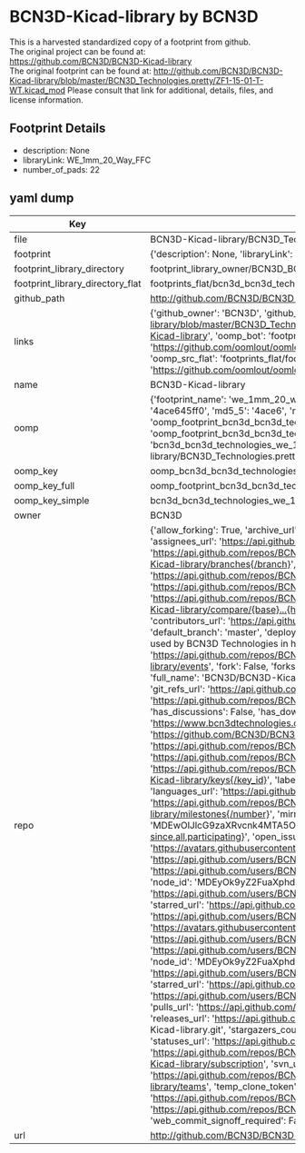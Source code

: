 # BCN3D-Kicad-library by BCN3D  
This is a harvested standardized copy of a footprint from github.  
The original project can be found at:  
https://github.com/BCN3D/BCN3D-Kicad-library  
The original footprint can be found at:
http://github.com/BCN3D/BCN3D-Kicad-library/blob/master/BCN3D_Technologies.pretty/ZF1-15-01-T-WT.kicad_mod
Please consult that link for additional, details, files, and license information.  
## Footprint Details
* description: None  
* libraryLink: WE_1mm_20_Way_FFC  
* number_of_pads: 22  
## yaml dump  
| Key | Value |  
| --- | --- |  
| file | BCN3D-Kicad-library/BCN3D_Technologies.pretty/WE_1mm_20_Way_FFC.kicad_mod |  
| footprint | {'description': None, 'libraryLink': 'WE_1mm_20_Way_FFC', 'number_of_pads': 22} |  
| footprint_library_directory | footprint_library_owner/BCN3D_BCN3D-Kicad-library |  
| footprint_library_directory_flat | footprints_flat/bcn3d_bcn3d_technologies_we_1mm_20_way_ffc/working |  
| github_path | http://github.com/BCN3D/BCN3D-Kicad-library/blob/master/BCN3D_Technologies.pretty/WE_1mm_20_Way_FFC.kicad_mod |  
| links | {'github_owner': 'BCN3D', 'github_repo_name': 'BCN3D-Kicad-library', 'github_src': 'http://github.com/BCN3D/BCN3D-Kicad-library/blob/master/BCN3D_Technologies.pretty/ZF1-15-01-T-WT.kicad_mod', 'github_src_repo': 'https://github.com/BCN3D/BCN3D-Kicad-library', 'oomp_bot': 'footprints/bcn3d_bcn3d_technologies_we_1mm_20_way_ffc/working', 'oomp_bot_github': 'https://github.com/oomlout/oomlout_oomp_footprint_bot/tree/main/footprints/bcn3d_bcn3d_technologies_we_1mm_20_way_ffc/working', 'oomp_src_flat': 'footprints_flat/footprints_flat/bcn3d_bcn3d_technologies_we_1mm_20_way_ffc/working', 'oomp_src_flat_github': 'https://github.com/oomlout/oomlout_oomp_footprint_src/tree/main/footprints_flat/bcn3d_bcn3d_technologies_we_1mm_20_way_ffc/working'} |  
| name | BCN3D-Kicad-library |  
| oomp | {'footprint_name': 'we_1mm_20_way_ffc', 'library_name': 'bcn3d_technologies', 'md5': '4ace645ff0c752c89dfeea29b8bc7e5e', 'md5_10': '4ace645ff0', 'md5_5': '4ace6', 'md5_6': '4ace64', 'oomp_key': 'oomp_bcn3d_bcn3d_technologies_we_1mm_20_way_ffc', 'oomp_key_extra': 'oomp_footprint_bcn3d_bcn3d_technologies_we_1mm_20_way_ffc', 'oomp_key_full': 'oomp_footprint_bcn3d_bcn3d_technologies_we_1mm_20_way_ffc_4ace64', 'oomp_key_simple': 'bcn3d_bcn3d_technologies_we_1mm_20_way_ffc', 'original_filename': 'BCN3D-Kicad-library/BCN3D_Technologies.pretty/WE_1mm_20_Way_FFC.kicad_mod', 'owner_name': 'bcn3d'} |  
| oomp_key | oomp_bcn3d_bcn3d_technologies_we_1mm_20_way_ffc |  
| oomp_key_full | oomp_footprint_bcn3d_bcn3d_technologies_we_1mm_20_way_ffc |  
| oomp_key_simple | bcn3d_bcn3d_technologies_we_1mm_20_way_ffc |  
| owner | BCN3D |  
| repo | {'allow_forking': True, 'archive_url': 'https://api.github.com/repos/BCN3D/BCN3D-Kicad-library/{archive_format}{/ref}', 'archived': False, 'assignees_url': 'https://api.github.com/repos/BCN3D/BCN3D-Kicad-library/assignees{/user}', 'blobs_url': 'https://api.github.com/repos/BCN3D/BCN3D-Kicad-library/git/blobs{/sha}', 'branches_url': 'https://api.github.com/repos/BCN3D/BCN3D-Kicad-library/branches{/branch}', 'clone_url': 'https://github.com/BCN3D/BCN3D-Kicad-library.git', 'collaborators_url': 'https://api.github.com/repos/BCN3D/BCN3D-Kicad-library/collaborators{/collaborator}', 'comments_url': 'https://api.github.com/repos/BCN3D/BCN3D-Kicad-library/comments{/number}', 'commits_url': 'https://api.github.com/repos/BCN3D/BCN3D-Kicad-library/commits{/sha}', 'compare_url': 'https://api.github.com/repos/BCN3D/BCN3D-Kicad-library/compare/{base}...{head}', 'contents_url': 'https://api.github.com/repos/BCN3D/BCN3D-Kicad-library/contents/{+path}', 'contributors_url': 'https://api.github.com/repos/BCN3D/BCN3D-Kicad-library/contributors', 'created_at': '2017-02-06T14:54:57Z', 'default_branch': 'master', 'deployments_url': 'https://api.github.com/repos/BCN3D/BCN3D-Kicad-library/deployments', 'description': 'Library used by BCN3D Technologies in hardware development with KiCAD', 'disabled': False, 'downloads_url': 'https://api.github.com/repos/BCN3D/BCN3D-Kicad-library/downloads', 'events_url': 'https://api.github.com/repos/BCN3D/BCN3D-Kicad-library/events', 'fork': False, 'forks': 6, 'forks_count': 6, 'forks_url': 'https://api.github.com/repos/BCN3D/BCN3D-Kicad-library/forks', 'full_name': 'BCN3D/BCN3D-Kicad-library', 'git_commits_url': 'https://api.github.com/repos/BCN3D/BCN3D-Kicad-library/git/commits{/sha}', 'git_refs_url': 'https://api.github.com/repos/BCN3D/BCN3D-Kicad-library/git/refs{/sha}', 'git_tags_url': 'https://api.github.com/repos/BCN3D/BCN3D-Kicad-library/git/tags{/sha}', 'git_url': 'git://github.com/BCN3D/BCN3D-Kicad-library.git', 'has_discussions': False, 'has_downloads': True, 'has_issues': True, 'has_pages': False, 'has_projects': True, 'has_wiki': True, 'homepage': 'https://www.bcn3dtechnologies.com', 'hooks_url': 'https://api.github.com/repos/BCN3D/BCN3D-Kicad-library/hooks', 'html_url': 'https://github.com/BCN3D/BCN3D-Kicad-library', 'id': 81098002, 'is_template': False, 'issue_comment_url': 'https://api.github.com/repos/BCN3D/BCN3D-Kicad-library/issues/comments{/number}', 'issue_events_url': 'https://api.github.com/repos/BCN3D/BCN3D-Kicad-library/issues/events{/number}', 'issues_url': 'https://api.github.com/repos/BCN3D/BCN3D-Kicad-library/issues{/number}', 'keys_url': 'https://api.github.com/repos/BCN3D/BCN3D-Kicad-library/keys{/key_id}', 'labels_url': 'https://api.github.com/repos/BCN3D/BCN3D-Kicad-library/labels{/name}', 'language': None, 'languages_url': 'https://api.github.com/repos/BCN3D/BCN3D-Kicad-library/languages', 'license': None, 'merges_url': 'https://api.github.com/repos/BCN3D/BCN3D-Kicad-library/merges', 'milestones_url': 'https://api.github.com/repos/BCN3D/BCN3D-Kicad-library/milestones{/number}', 'mirror_url': None, 'name': 'BCN3D-Kicad-library', 'network_count': 6, 'node_id': 'MDEwOlJlcG9zaXRvcnk4MTA5ODAwMg==', 'notifications_url': 'https://api.github.com/repos/BCN3D/BCN3D-Kicad-library/notifications{?since,all,participating}', 'open_issues': 0, 'open_issues_count': 0, 'organization': {'avatar_url': 'https://avatars.githubusercontent.com/u/2334838?v=4', 'events_url': 'https://api.github.com/users/BCN3D/events{/privacy}', 'followers_url': 'https://api.github.com/users/BCN3D/followers', 'following_url': 'https://api.github.com/users/BCN3D/following{/other_user}', 'gists_url': 'https://api.github.com/users/BCN3D/gists{/gist_id}', 'gravatar_id': '', 'html_url': 'https://github.com/BCN3D', 'id': 2334838, 'login': 'BCN3D', 'node_id': 'MDEyOk9yZ2FuaXphdGlvbjIzMzQ4Mzg=', 'organizations_url': 'https://api.github.com/users/BCN3D/orgs', 'received_events_url': 'https://api.github.com/users/BCN3D/received_events', 'repos_url': 'https://api.github.com/users/BCN3D/repos', 'site_admin': False, 'starred_url': 'https://api.github.com/users/BCN3D/starred{/owner}{/repo}', 'subscriptions_url': 'https://api.github.com/users/BCN3D/subscriptions', 'type': 'Organization', 'url': 'https://api.github.com/users/BCN3D'}, 'owner': {'avatar_url': 'https://avatars.githubusercontent.com/u/2334838?v=4', 'events_url': 'https://api.github.com/users/BCN3D/events{/privacy}', 'followers_url': 'https://api.github.com/users/BCN3D/followers', 'following_url': 'https://api.github.com/users/BCN3D/following{/other_user}', 'gists_url': 'https://api.github.com/users/BCN3D/gists{/gist_id}', 'gravatar_id': '', 'html_url': 'https://github.com/BCN3D', 'id': 2334838, 'login': 'BCN3D', 'node_id': 'MDEyOk9yZ2FuaXphdGlvbjIzMzQ4Mzg=', 'organizations_url': 'https://api.github.com/users/BCN3D/orgs', 'received_events_url': 'https://api.github.com/users/BCN3D/received_events', 'repos_url': 'https://api.github.com/users/BCN3D/repos', 'site_admin': False, 'starred_url': 'https://api.github.com/users/BCN3D/starred{/owner}{/repo}', 'subscriptions_url': 'https://api.github.com/users/BCN3D/subscriptions', 'type': 'Organization', 'url': 'https://api.github.com/users/BCN3D'}, 'private': False, 'pulls_url': 'https://api.github.com/repos/BCN3D/BCN3D-Kicad-library/pulls{/number}', 'pushed_at': '2017-02-06T14:55:08Z', 'releases_url': 'https://api.github.com/repos/BCN3D/BCN3D-Kicad-library/releases{/id}', 'size': 5, 'ssh_url': 'git@github.com:BCN3D/BCN3D-Kicad-library.git', 'stargazers_count': 3, 'stargazers_url': 'https://api.github.com/repos/BCN3D/BCN3D-Kicad-library/stargazers', 'statuses_url': 'https://api.github.com/repos/BCN3D/BCN3D-Kicad-library/statuses/{sha}', 'subscribers_count': 5, 'subscribers_url': 'https://api.github.com/repos/BCN3D/BCN3D-Kicad-library/subscribers', 'subscription_url': 'https://api.github.com/repos/BCN3D/BCN3D-Kicad-library/subscription', 'svn_url': 'https://github.com/BCN3D/BCN3D-Kicad-library', 'tags_url': 'https://api.github.com/repos/BCN3D/BCN3D-Kicad-library/tags', 'teams_url': 'https://api.github.com/repos/BCN3D/BCN3D-Kicad-library/teams', 'temp_clone_token': None, 'topics': ['3d-printing', 'hardware', 'kicad', 'kicad-footprints', 'kicad-libraries'], 'trees_url': 'https://api.github.com/repos/BCN3D/BCN3D-Kicad-library/git/trees{/sha}', 'updated_at': '2022-08-30T16:38:16Z', 'url': 'https://api.github.com/repos/BCN3D/BCN3D-Kicad-library', 'visibility': 'public', 'watchers': 3, 'watchers_count': 3, 'web_commit_signoff_required': False} |  
| url | http://github.com/BCN3D/BCN3D-Kicad-library |  


